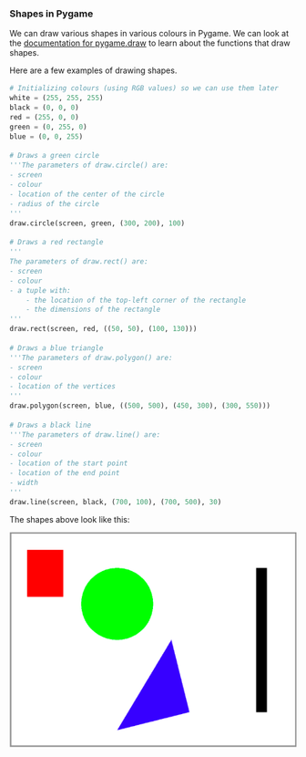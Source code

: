 ### Shapes in Pygame

We can draw various shapes in various colours in Pygame. We can look at the [documentation for pygame.draw](https://www.pygame.org/docs/ref/draw.html) to learn about the functions that draw shapes. 

Here are a few examples of drawing shapes.

```python
# Initializing colours (using RGB values) so we can use them later
white = (255, 255, 255)
black = (0, 0, 0)
red = (255, 0, 0)
green = (0, 255, 0)
blue = (0, 0, 255)

# Draws a green circle
'''The parameters of draw.circle() are:
- screen
- colour
- location of the center of the circle
- radius of the circle
'''
draw.circle(screen, green, (300, 200), 100)

# Draws a red rectangle
'''
The parameters of draw.rect() are:
- screen
- colour
- a tuple with:
	- the location of the top-left corner of the rectangle
	- the dimensions of the rectangle
'''
draw.rect(screen, red, ((50, 50), (100, 130)))

# Draws a blue triangle
'''The parameters of draw.polygon() are:
- screen
- colour
- location of the vertices
'''
draw.polygon(screen, blue, ((500, 500), (450, 300), (300, 550)))

# Draws a black line
'''The parameters of draw.line() are:
- screen
- colour
- location of the start point
- location of the end point
- width
'''
draw.line(screen, black, (700, 100), (700, 500), 30)
```

The shapes above look like this:

![](../Images/Shapes.png)
